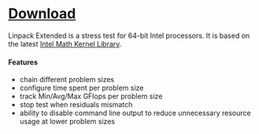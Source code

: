 # [Download](https://github.com/BoringBoredom/Linpack-Extended/archive/refs/heads/master.zip)

Linpack Extended is a stress test for 64-bit Intel processors. It is based on the latest [Intel Math Kernel Library](https://software.intel.com/content/www/us/en/develop/articles/intel-mkl-benchmarks-suite.html).

#### Features
- chain different problem sizes
- configure time spent per problem size
- track Min/Avg/Max GFlops per problem size
- stop test when residuals mismatch
- ability to disable command line output to reduce unnecessary resource usage at lower problem sizes